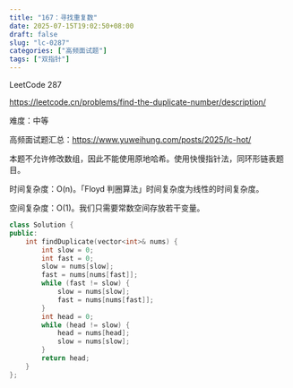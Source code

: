 ```yaml
---
title: "167：寻找重复数"
date: 2025-07-15T19:02:50+08:00
draft: false
slug: "lc-0287"
categories: ["高频面试题"]
tags: ["双指针"]
---
```


LeetCode 287

https://leetcode.cn/problems/find-the-duplicate-number/description/

难度：中等

高频面试题汇总：https://www.yuweihung.com/posts/2025/lc-hot/

本题不允许修改数组，因此不能使用原地哈希。使用快慢指针法，同环形链表题目。

时间复杂度：O(n)。「Floyd 判圈算法」时间复杂度为线性的时间复杂度。

空间复杂度：O(1)。我们只需要常数空间存放若干变量。

<!--more-->

```cpp
class Solution {
public:
    int findDuplicate(vector<int>& nums) {
        int slow = 0;
        int fast = 0;
        slow = nums[slow];
        fast = nums[nums[fast]];
        while (fast != slow) {
            slow = nums[slow];
            fast = nums[nums[fast]];
        }
        int head = 0;
        while (head != slow) {
            head = nums[head];
            slow = nums[slow];
        }
        return head;
    }
};
```
